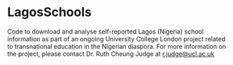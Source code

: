 # LagosSchools
Code to download and analyse self-reported Lagos (Nigeria) school information as part of an ongoing University College London project related to transnational education in the Nigerian diaspora. For more information on the project, please contact Dr. Ruth Cheung Judge at r.judge@ucl.ac.uk
